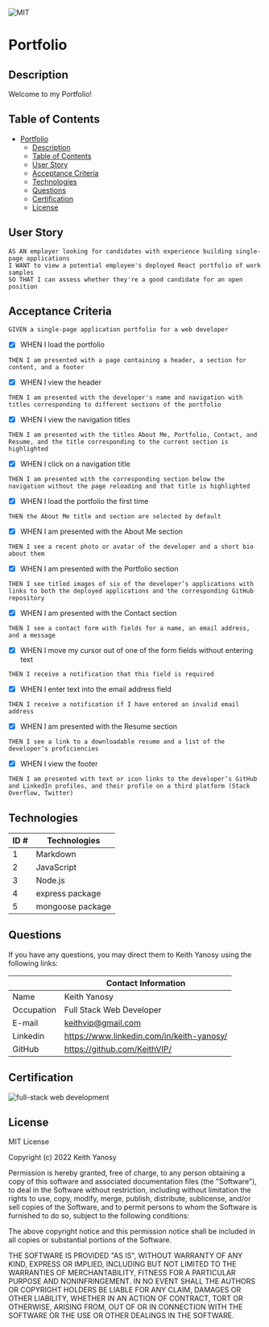 ![MIT](https://img.shields.io/badge/License-MIT-blue)
# Portfolio

## Description

Welcome to my Portfolio!

<!-- You may visit the deployed app at [Heroku](https://intense-dusk-07819.herokuapp.com/)!
You may visit the repository at [GitHub](https://github.com/VMLujanJr/tech-blog)! -->

## Table of Contents

- [Portfolio](#portfolio)
  - [Description](#description)
  - [Table of Contents](#table-of-contents)
  - [User Story](#user-story)
  - [Acceptance Criteria](#acceptance-criteria)
  - [Technologies](#technologies)
  - [Questions](#questions)
  - [Certification](#certification)
  - [License](#license)

## User Story

~~~
AS AN employer looking for candidates with experience building single-page applications
I WANT to view a potential employee's deployed React portfolio of work samples
SO THAT I can assess whether they're a good candidate for an open position
~~~

## Acceptance Criteria

~~~
GIVEN a single-page application portfolio for a web developer
~~~

- [x] WHEN I load the portfolio
~~~
THEN I am presented with a page containing a header, a section for content, and a footer
~~~

- [x] WHEN I view the header
~~~
THEN I am presented with the developer's name and navigation with titles corresponding to different sections of the portfolio
~~~

- [x]  WHEN I view the navigation titles
~~~
THEN I am presented with the titles About Me, Portfolio, Contact, and Resume, and the title corresponding to the current section is highlighted
~~~

- [x] WHEN I click on a navigation title
~~~
THEN I am presented with the corresponding section below the navigation without the page reloading and that title is highlighted
~~~

- [x] WHEN I load the portfolio the first time
~~~
THEN the About Me title and section are selected by default
~~~

- [x] WHEN I am presented with the About Me section
~~~
THEN I see a recent photo or avatar of the developer and a short bio about them
~~~

- [x] WHEN I am presented with the Portfolio section
~~~
THEN I see titled images of six of the developer’s applications with links to both the deployed applications and the corresponding GitHub repository
~~~

- [x]  WHEN I am presented with the Contact section
~~~
THEN I see a contact form with fields for a name, an email address, and a message
~~~

- [x]  WHEN I move my cursor out of one of the form fields without entering text
~~~
THEN I receive a notification that this field is required
~~~

- [x]  WHEN I enter text into the email address field
~~~
THEN I receive a notification if I have entered an invalid email address
~~~

- [x]  WHEN I am presented with the Resume section
~~~
THEN I see a link to a downloadable resume and a list of the developer’s proficiencies
~~~

- [x]  WHEN I view the footer
~~~
THEN I am presented with text or icon links to the developer’s GitHub and LinkedIn profiles, and their profile on a third platform (Stack Overflow, Twitter) 
~~~

## Technologies
| ID # | Technologies |
| --- | --- |
| 1 | Markdown |
| 2 | JavaScript |
| 3 | Node.js |
| 4 | express package |
| 5 | mongoose package |


## Questions

If you have any questions, you may direct them to Keith Yanosy using the following links:

| | Contact Information |
| --- | --- |
| Name | Keith Yanosy |
| Occupation | Full Stack Web Developer |
| E-mail | <keithvip@gmail.com> |
| Linkedin | <https://www.linkedin.com/in/keith-yanosy/> |
| GitHub | <https://github.com/KeithVIP/> |

## Certification

![full-stack web development](src/assets/credly/certificate300.png)

## License

MIT License

Copyright (c) 2022 Keith Yanosy

Permission is hereby granted, free of charge, to any person obtaining a copy
of this software and associated documentation files (the "Software"), to deal
in the Software without restriction, including without limitation the rights
to use, copy, modify, merge, publish, distribute, sublicense, and/or sell
copies of the Software, and to permit persons to whom the Software is
furnished to do so, subject to the following conditions:

The above copyright notice and this permission notice shall be included in all
copies or substantial portions of the Software.

THE SOFTWARE IS PROVIDED "AS IS", WITHOUT WARRANTY OF ANY KIND, EXPRESS OR
IMPLIED, INCLUDING BUT NOT LIMITED TO THE WARRANTIES OF MERCHANTABILITY,
FITNESS FOR A PARTICULAR PURPOSE AND NONINFRINGEMENT. IN NO EVENT SHALL THE
AUTHORS OR COPYRIGHT HOLDERS BE LIABLE FOR ANY CLAIM, DAMAGES OR OTHER
LIABILITY, WHETHER IN AN ACTION OF CONTRACT, TORT OR OTHERWISE, ARISING FROM,
OUT OF OR IN CONNECTION WITH THE SOFTWARE OR THE USE OR OTHER DEALINGS IN THE
SOFTWARE.

